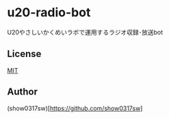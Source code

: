 # u20-radio-bot
U20やさしいかくめいラボで運用するラジオ収録･放送bot
## License
[MIT](https://github.com/show0317sw/u20-radio-bot/blob/master/LICENSE)
## Author
(show0317sw)[https://github.com/show0317sw]

